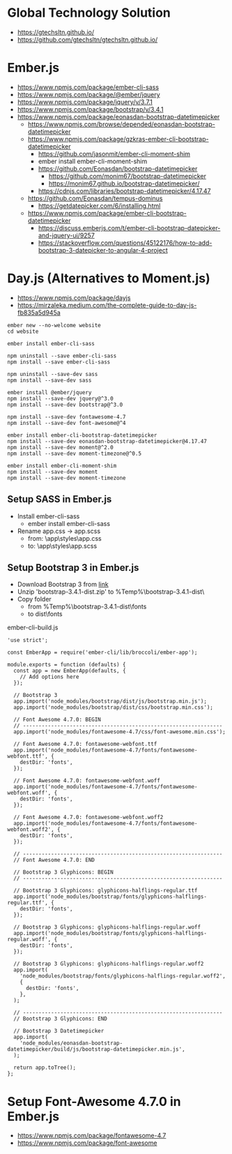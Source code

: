 # Global Technology Solution

+ https://gtechsltn.github.io/
+ https://github.com/gtechsltn/gtechsltn.github.io/

# Ember.js
+ https://www.npmjs.com/package/ember-cli-sass
+ https://www.npmjs.com/package/@ember/jquery
+ https://www.npmjs.com/package/jquery/v/3.7.1
+ https://www.npmjs.com/package/bootstrap/v/3.4.1
+ https://www.npmjs.com/package/eonasdan-bootstrap-datetimepicker
  + https://www.npmjs.com/browse/depended/eonasdan-bootstrap-datetimepicker
  + https://www.npmjs.com/package/gzkras-ember-cli-bootstrap-datetimepicker
    + https://github.com/jasonmit/ember-cli-moment-shim
    + ember install ember-cli-moment-shim
    + https://github.com/Eonasdan/bootstrap-datetimepicker
      + https://github.com/monim67/bootstrap-datetimepicker
      + https://monim67.github.io/bootstrap-datetimepicker/
    + https://cdnjs.com/libraries/bootstrap-datetimepicker/4.17.47
  + https://github.com/Eonasdan/tempus-dominus
    + https://getdatepicker.com/6/installing.html
  + https://www.npmjs.com/package/ember-cli-bootstrap-datetimepicker
    + https://discuss.emberjs.com/t/ember-cli-bootstrap-datepicker-and-jquery-ui/9257
    + https://stackoverflow.com/questions/45122176/how-to-add-bootstrap-3-datepicker-to-angular-4-project

# Day.js (Alternatives to Moment.js)
+ https://www.npmjs.com/package/dayjs
+ https://mirzaleka.medium.com/the-complete-guide-to-day-js-fb835a5d945a

```
ember new --no-welcome website
cd website

ember install ember-cli-sass

npm uninstall --save ember-cli-sass
npm install --save ember-cli-sass

npm uninstall --save-dev sass
npm install --save-dev sass

ember install @ember/jquery
npm install --save-dev jquery@^3.0
npm install --save-dev bootstrap@^3.0

npm install --save-dev fontawesome-4.7
npm install --save-dev font-awesome@^4

ember install ember-cli-bootstrap-datetimepicker
npm install --save-dev eonasdan-bootstrap-datetimepicker@4.17.47
npm install --save-dev moment@^2.0
npm install --save-dev moment-timezone@^0.5

ember install ember-cli-moment-shim
npm install --save-dev moment
npm install --save-dev moment-timezone

```

## Setup SASS in Ember.js

+ Install ember-cli-sass
  + ember install ember-cli-sass
+ Rename app.css -> app.scss
  + from: \app\styles\app.css
  + to: \app\styles\app.scss

## Setup Bootstrap 3 in Ember.js

+ Download Bootstrap 3 from [link](https://getbootstrap.com/docs/3.4/getting-started/#download)
+ Unzip 'bootstrap-3.4.1-dist.zip' to %Temp%\bootstrap-3.4.1-dist\
+ Copy folder
  + from %Temp%\bootstrap-3.4.1-dist\fonts
  + to dist\fonts

ember-cli-build.js

```
'use strict';

const EmberApp = require('ember-cli/lib/broccoli/ember-app');

module.exports = function (defaults) {
  const app = new EmberApp(defaults, {
    // Add options here
  });

  // Bootstrap 3
  app.import('node_modules/bootstrap/dist/js/bootstrap.min.js');
  app.import('node_modules/bootstrap/dist/css/bootstrap.min.css');

  // Font Awesome 4.7.0: BEGIN
  // ----------------------------------------------------------------
  app.import('node_modules/fontawesome-4.7/css/font-awesome.min.css');

  // Font Awesome 4.7.0: fontawesome-webfont.ttf
  app.import('node_modules/fontawesome-4.7/fonts/fontawesome-webfont.ttf', {
    destDir: 'fonts',
  });

  // Font Awesome 4.7.0: fontawesome-webfont.woff
  app.import('node_modules/fontawesome-4.7/fonts/fontawesome-webfont.woff', {
    destDir: 'fonts',
  });

  // Font Awesome 4.7.0: fontawesome-webfont.woff2
  app.import('node_modules/fontawesome-4.7/fonts/fontawesome-webfont.woff2', {
    destDir: 'fonts',
  });

  // ----------------------------------------------------------------
  // Font Awesome 4.7.0: END

  // Bootstrap 3 Glyphicons: BEGIN
  // ----------------------------------------------------------------

  // Bootstrap 3 Glyphicons: glyphicons-halflings-regular.ttf
  app.import('node_modules/bootstrap/fonts/glyphicons-halflings-regular.ttf', {
    destDir: 'fonts',
  });

  // Bootstrap 3 Glyphicons: glyphicons-halflings-regular.woff
  app.import('node_modules/bootstrap/fonts/glyphicons-halflings-regular.woff', {
    destDir: 'fonts',
  });

  // Bootstrap 3 Glyphicons: glyphicons-halflings-regular.woff2
  app.import(
    'node_modules/bootstrap/fonts/glyphicons-halflings-regular.woff2',
    {
      destDir: 'fonts',
    },
  );

  // ----------------------------------------------------------------
  // Bootstrap 3 Glyphicons: END

  // Bootstrap 3 Datetimepicker
  app.import(
    'node_modules/eonasdan-bootstrap-datetimepicker/build/js/bootstrap-datetimepicker.min.js',
  );

  return app.toTree();
};
```

# Setup Font-Awesome 4.7.0 in Ember.js
+ https://www.npmjs.com/package/fontawesome-4.7
+ https://www.npmjs.com/package/font-awesome
